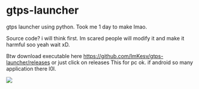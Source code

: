 # gtps-launcher
gtps launcher using python. Took me 1 day to make lmao.

Source code? i will think first. Im scared people will modify it and make it harmful soo yeah wait xD.

Btw download executable here https://github.com/ImKesv/gtps-launcher/releases or just click on releases
This for pc ok. if android so many application there l0l.

![](Imagelol.png)
